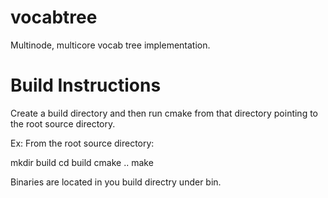 vocabtree
=========

Multinode, multicore vocab tree implementation.


Build Instructions
===================

Create a build directory and then run cmake from that directory pointing to the root source directory.

Ex: From the root source directory:

mkdir build
cd build
cmake ..
make

Binaries are located in you build directry under bin.